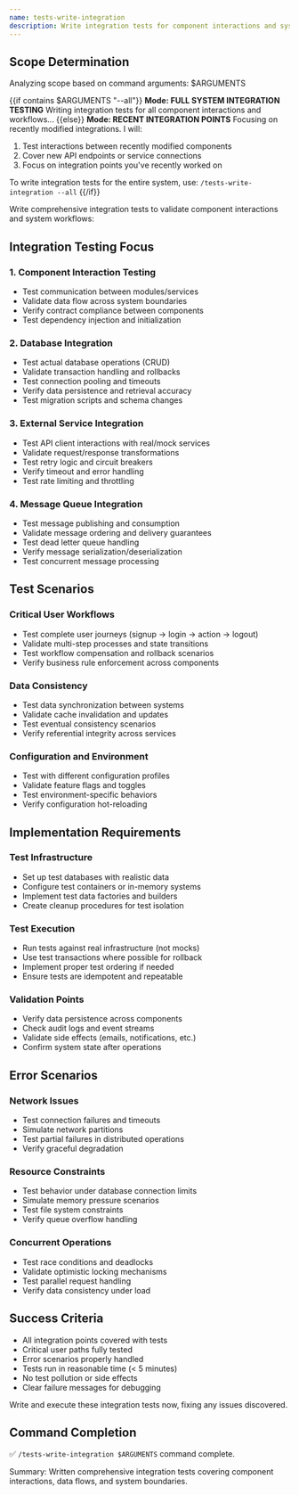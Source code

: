 ```yaml
---
name: tests-write-integration
description: Write integration tests for component interactions and system flows
---
```


## Scope Determination

Analyzing scope based on command arguments: $ARGUMENTS

{{if contains $ARGUMENTS "--all"}}
**Mode: FULL SYSTEM INTEGRATION TESTING**
Writing integration tests for all component interactions and workflows...
{{else}}
**Mode: RECENT INTEGRATION POINTS**
Focusing on recently modified integrations. I will:
1. Test interactions between recently modified components
2. Cover new API endpoints or service connections
3. Focus on integration points you've recently worked on

To write integration tests for the entire system, use: `/tests-write-integration --all`
{{/if}}

Write comprehensive integration tests to validate component interactions and system workflows:

## Integration Testing Focus

### 1. Component Interaction Testing
- Test communication between modules/services
- Validate data flow across system boundaries
- Verify contract compliance between components
- Test dependency injection and initialization

### 2. Database Integration
- Test actual database operations (CRUD)
- Validate transaction handling and rollbacks
- Test connection pooling and timeouts
- Verify data persistence and retrieval accuracy
- Test migration scripts and schema changes

### 3. External Service Integration
- Test API client interactions with real/mock services
- Validate request/response transformations
- Test retry logic and circuit breakers
- Verify timeout and error handling
- Test rate limiting and throttling

### 4. Message Queue Integration
- Test message publishing and consumption
- Validate message ordering and delivery guarantees
- Test dead letter queue handling
- Verify message serialization/deserialization
- Test concurrent message processing

## Test Scenarios

### Critical User Workflows
- Test complete user journeys (signup → login → action → logout)
- Validate multi-step processes and state transitions
- Test workflow compensation and rollback scenarios
- Verify business rule enforcement across components

### Data Consistency
- Test data synchronization between systems
- Validate cache invalidation and updates
- Test eventual consistency scenarios
- Verify referential integrity across services

### Configuration and Environment
- Test with different configuration profiles
- Validate feature flags and toggles
- Test environment-specific behaviors
- Verify configuration hot-reloading

## Implementation Requirements

### Test Infrastructure
- Set up test databases with realistic data
- Configure test containers or in-memory systems
- Implement test data factories and builders
- Create cleanup procedures for test isolation

### Test Execution
- Run tests against real infrastructure (not mocks)
- Use test transactions where possible for rollback
- Implement proper test ordering if needed
- Ensure tests are idempotent and repeatable

### Validation Points
- Verify data persistence across components
- Check audit logs and event streams
- Validate side effects (emails, notifications, etc.)
- Confirm system state after operations

## Error Scenarios

### Network Issues
- Test connection failures and timeouts
- Simulate network partitions
- Test partial failures in distributed operations
- Verify graceful degradation

### Resource Constraints
- Test behavior under database connection limits
- Simulate memory pressure scenarios
- Test file system constraints
- Verify queue overflow handling

### Concurrent Operations
- Test race conditions and deadlocks
- Validate optimistic locking mechanisms
- Test parallel request handling
- Verify data consistency under load

## Success Criteria
- All integration points covered with tests
- Critical user paths fully tested
- Error scenarios properly handled
- Tests run in reasonable time (< 5 minutes)
- No test pollution or side effects
- Clear failure messages for debugging

Write and execute these integration tests now, fixing any issues discovered.

## Command Completion

✅ `/tests-write-integration $ARGUMENTS` command complete.

Summary: Written comprehensive integration tests covering component interactions, data flows, and system boundaries.